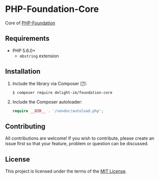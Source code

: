 # PHP-Foundation-Core

Core of [PHP-Foundation](https://github.com/delight-im/PHP-Foundation)

## Requirements

 * PHP 5.6.0+
   * `mbstring` extension

## Installation

 1. Include the library via Composer [[?]](https://github.com/delight-im/Knowledge/blob/master/Composer%20(PHP).md):

    ```
    $ composer require delight-im/foundation-core
    ```

 1. Include the Composer autoloader:

    ```php
    require __DIR__ . '/vendor/autoload.php';
    ```

## Contributing

All contributions are welcome! If you wish to contribute, please create an issue first so that your feature, problem or question can be discussed.

## License

This project is licensed under the terms of the [MIT License](https://opensource.org/licenses/MIT).
